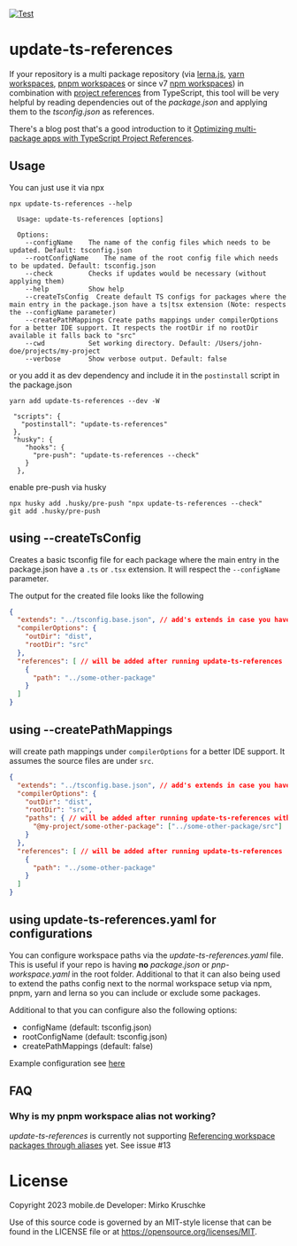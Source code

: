 [![Test](https://github.com/eBayClassifiedsGroup/update-ts-references/actions/workflows/node.js.yml/badge.svg)](https://github.com/eBayClassifiedsGroup/update-ts-references/actions/workflows/node.js.yml)

# update-ts-references
If your repository is a multi package repository (via [lerna.js](https://lerna.js.org/), [yarn workspaces](https://classic.yarnpkg.com/en/docs/workspaces/), [pnpm workspaces](https://pnpm.js.org/workspaces) or since v7 [npm workspaces](https://docs.npmjs.com/cli/v7/using-npm/workspaces)) in combination with [project references](https://www.typescriptlang.org/docs/handbook/project-references.html) from TypeScript, this tool will be very helpful by reading dependencies out of the _package.json_ and applying them to the _tsconfig.json_ as references.

There's a blog post that's a good introduction to it [Optimizing multi-package apps with TypeScript Project References](https://medium.com/berlin-tech-blog/optimizing-multi-package-apps-with-typescript-project-references-d5c57a3b4440).

## Usage

You can just use it via npx

```
npx update-ts-references --help

  Usage: update-ts-references [options]

  Options:
    --configName    The name of the config files which needs to be updated. Default: tsconfig.json
    --rootConfigName    The name of the root config file which needs to be updated. Default: tsconfig.json
    --check         Checks if updates would be necessary (without applying them)
    --help          Show help
    --createTsConfig  Create default TS configs for packages where the main entry in the package.json have a ts|tsx extension (Note: respects the --configName parameter)
    --createPathMappings Create paths mappings under compilerOptions for a better IDE support. It respects the rootDir if no rootDir available it falls back to "src"
    --cwd           Set working directory. Default: /Users/john-doe/projects/my-project
    --verbose       Show verbose output. Default: false

```

or you add it as dev dependency and include it in the `postinstall` script in the package.json

`yarn add update-ts-references --dev -W`

```
 "scripts": {
   "postinstall": "update-ts-references"
 },
 "husky": {
    "hooks": {
      "pre-push": "update-ts-references --check"
    }
  },
```

enable pre-push via husky
```
npx husky add .husky/pre-push "npx update-ts-references --check"
git add .husky/pre-push
```

## using --createTsConfig
Creates a basic tsconfig file for each package where the main entry in the package.json have a `.ts` or `.tsx` extension. It will respect the `--configName` parameter.

The output for the created file looks like the following

```json
{
  "extends": "../tsconfig.base.json", // add's extends in case you have a base config in the root directory 
  "compilerOptions": {
    "outDir": "dist",
    "rootDir": "src"
  },
  "references": [ // will be added after running update-ts-references 
    {
      "path": "../some-other-package"
    }
  ]
}
```

## using --createPathMappings
will create path mappings under `compilerOptions` for a better IDE support. It assumes the source files are under `src`.

```json
{
  "extends": "../tsconfig.base.json", // add's extends in case you have a base config in the root directory 
  "compilerOptions": {
    "outDir": "dist",
    "rootDir": "src",
    "paths": { // will be added after running update-ts-references with --createPathMappings
      "@my-project/some-other-package": ["../some-other-package/src"]
    }
  },
  "references": [ // will be added after running update-ts-references 
    {
      "path": "../some-other-package"
    }
  ]
}
```


## using update-ts-references.yaml for configurations
You can configure workspace paths via the _update-ts-references.yaml_ file. This is useful if your repo is having **no** _package.json_ or _pnp-workspace.yaml_ in the root folder. Additional to that it can also being used to extend the paths config next to the normal workspace setup via npm, pnpm, yarn and lerna so you can include or exclude some packages.

Additional to that you can configure also the following options:
- configName (default: tsconfig.json)
- rootConfigName (default: tsconfig.json)
- createPathMappings (default: false)

Example configuration see [here](./test-scenarios/ts-options-yaml/update-ts-references.yaml)



## FAQ
### Why is my pnpm workspace alias not working?

_update-ts-references_ is currently not supporting [Referencing workspace packages through aliases](https://pnpm.js.org/workspaces#referencing-workspace-packages-through-aliases) yet. See issue #13

# License

Copyright 2023 mobile.de
Developer: Mirko Kruschke

Use of this source code is governed by an MIT-style license that can be found in the LICENSE file or at https://opensource.org/licenses/MIT.
